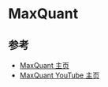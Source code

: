 # MaxQuant

## 参考

- [MaxQuant 主页](https://www.maxquant.org/)
- [MaxQuant YouTube 主页](https://www.youtube.com/c/MaxQuantChannel)
